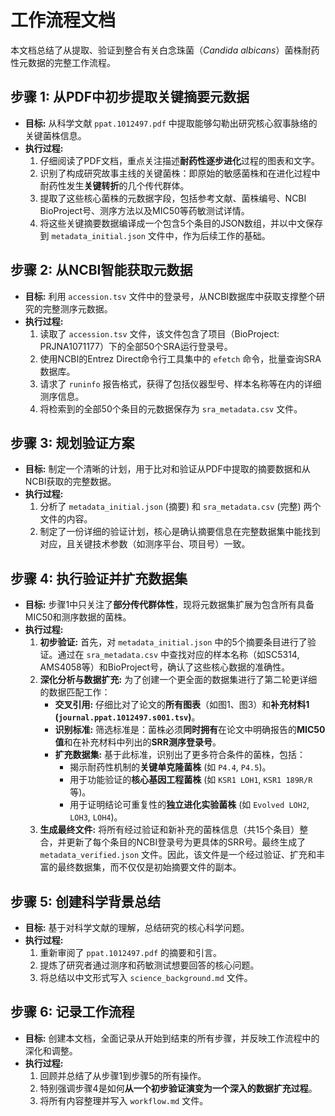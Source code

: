 # 工作流程文档

本文档总结了从提取、验证到整合有关白念珠菌（*Candida albicans*）菌株耐药性元数据的完整工作流程。

## 步骤 1: 从PDF中初步提取关键摘要元数据

-   **目标:** 从科学文献 `ppat.1012497.pdf` 中提取能够勾勒出研究核心叙事脉络的关键菌株信息。
-   **执行过程:**
    1.  仔细阅读了PDF文档，重点关注描述**耐药性逐步进化**过程的图表和文字。
    2.  识别了构成研究故事主线的关键菌株：即原始的敏感菌株和在进化过程中耐药性发生**关键转折**的几个传代群体。
    3.  提取了这些核心菌株的元数据字段，包括参考文献、菌株编号、NCBI BioProject号、测序方法以及MIC50等药敏测试详情。
    4.  将这些关键摘要数据编译成一个包含5个条目的JSON数组，并以中文保存到 `metadata_initial.json` 文件中，作为后续工作的基础。

## 步骤 2: 从NCBI智能获取元数据

-   **目标:** 利用 `accession.tsv` 文件中的登录号，从NCBI数据库中获取支撑整个研究的完整测序元数据。
-   **执行过程:**
    1.  读取了 `accession.tsv` 文件，该文件包含了项目（BioProject: PRJNA1071177）下的全部50个SRA运行登录号。
    2.  使用NCBI的Entrez Direct命令行工具集中的 `efetch` 命令，批量查询SRA数据库。
    3.  请求了 `runinfo` 报告格式，获得了包括仪器型号、样本名称等在内的详细测序信息。
    4.  将检索到的全部50个条目的元数据保存为 `sra_metadata.csv` 文件。

## 步骤 3: 规划验证方案

-   **目标:** 制定一个清晰的计划，用于比对和验证从PDF中提取的摘要数据和从NCBI获取的完整数据。
-   **执行过程:**
    1.  分析了 `metadata_initial.json` (摘要) 和 `sra_metadata.csv` (完整) 两个文件的内容。
    2.  制定了一份详细的验证计划，核心是确认摘要信息在完整数据集中能找到对应，且关键技术参数（如测序平台、项目号）一致。

## 步骤 4: 执行验证并扩充数据集

-   **目标:** 步骤1中只关注了**部分传代群体性**，现将元数据集扩展为包含所有具备MIC50和测序数据的菌株。
-   **执行过程:**
    1.  **初步验证:** 首先，对 `metadata_initial.json` 中的5个摘要条目进行了验证。通过在 `sra_metadata.csv` 中查找对应的样本名称（如SC5314, AMS4058等）和BioProject号，确认了这些核心数据的准确性。
    2.  **深化分析与数据扩充:** 为了创建一个更全面的数据集进行了第二轮更详细的数据匹配工作：
        *   **交叉引用:** 仔细比对了论文的**所有图表**（如图1、图3）和**补充材料1 (`journal.ppat.1012497.s001.tsv`)**。
        *   **识别标准:** 筛选标准是：菌株必须**同时拥有**在论文中明确报告的**MIC50值**和在补充材料中列出的**SRR测序登录号**。
        *   **扩充数据集:** 基于此标准，识别出了更多符合条件的菌株，包括：
            *   揭示耐药性机制的**关键单克隆菌株** (如 `P4.4`, `P4.5`)。
            *   用于功能验证的**核心基因工程菌株** (如 `KSR1 LOH1`, `KSR1 189R/R` 等)。
            *   用于证明结论可重复性的**独立进化实验菌株** (如 `Evolved LOH2`, `LOH3`, `LOH4`)。
    3.  **生成最终文件:** 将所有经过验证和新补充的菌株信息（共15个条目）整合，并更新了每个条目的NCBI登录号为更具体的SRR号。最终生成了 `metadata_verified.json` 文件。因此，该文件是一个经过验证、扩充和丰富的最终数据集，而不仅仅是初始摘要文件的副本。

## 步骤 5: 创建科学背景总结

-   **目标:** 基于对科学文献的理解，总结研究的核心科学问题。
-   **执行过程:**
    1.  重新审阅了 `ppat.1012497.pdf` 的摘要和引言。
    2.  提炼了研究者通过测序和药敏测试想要回答的核心问题。
    3.  将总结以中文形式写入 `science_background.md` 文件。

## 步骤 6: 记录工作流程

-   **目标:** 创建本文档，全面记录从开始到结束的所有步骤，并反映工作流程中的深化和调整。
-   **执行过程:**
    1.  回顾并总结了从步骤1到步骤5的所有操作。
    2.  特别强调步骤4是如何**从一个初步验证演变为一个深入的数据扩充过程**。
    3.  将所有内容整理并写入 `workflow.md` 文件。